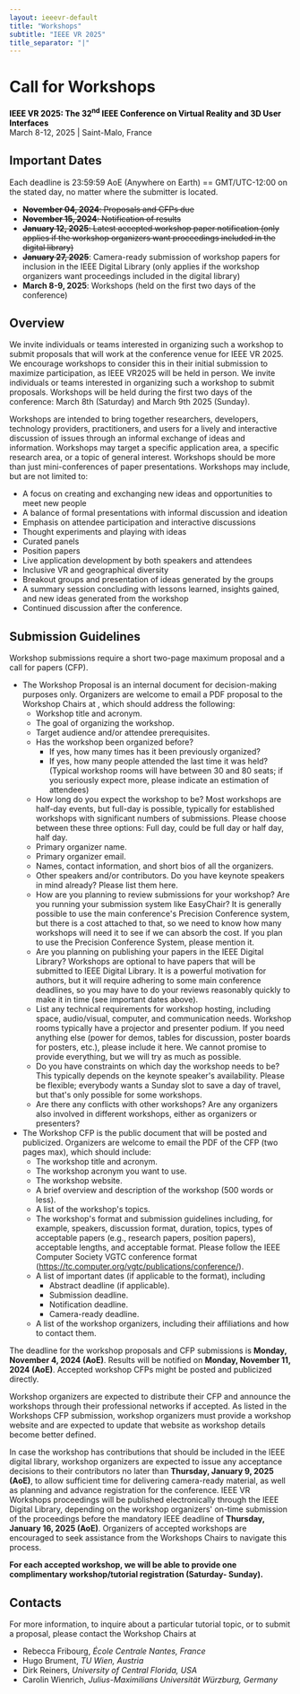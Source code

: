 ```yaml
---
layout: ieeevr-default
title: "Workshops"
subtitle: "IEEE VR 2025"
title_separator: "|"
---
```


<script type="text/javascript">
    $(document).ready(function(){
		var email = ""; 
		var domain = "ieeevr.org"; 

	    email = "workshops2025"; 		
		$(".workshops").html("<span class='text-nowrap'><a href=javascript:location='" + "mail" + "to:" + email + "@" + domain + "'><i class='fas fa-fw fa-envelope-square emailIconSm' style=''></i><i class='emailTextSm'>" + email + "@" + domain + "</a></i></span>");            
	});
</script>

<div>
    <h1 id="cfp-workshops"> Call for Workshops<div class="floatRight"><span class="workshops"></span></div></h1>
    <p>
        <strong style="color: black">IEEE VR 2025: The 32<sup>nd</sup> IEEE Conference on Virtual Reality and 3D User Interfaces</strong><br />
            March 8-12, 2025 | Saint-Malo, France  
    </p>
    <h2 id="important-dates"> Important Dates </h2>
    <p>
        Each deadline is 23:59:59 AoE (Anywhere on Earth) == GMT/UTC-12:00 on the stated day, no matter where the submitter is located.
    </p>
    <ul>
        <li><s><b>November 04, 2024</b>: Proposals and CFPs due</s></li>
        <li><s><b>November 15, 2024</b>: Notification of results</s></li>
        <li><s><b>January 12, 2025</b>: Latest accepted workshop paper notification (only applies if the workshop organizers want proceedings included in the digital library)</s></li>
        <li><b><s>January 27, 2025</s></b>: Camera-ready submission of workshop papers for inclusion in the IEEE Digital Library (only applies if the workshop organizers want proceedings included in the digital library)</li>
        <li><b>March 8-9, 2025</b>: Workshops (held on the first two days of the conference)</li>
    </ul>
    <h2 id="overview">Overview</h2>
    <p>
        We invite individuals or teams interested in organizing such a workshop to submit proposals that will work at the conference venue for IEEE VR 2025. We encourage workshops to consider this in their initial submission to maximize participation, as IEEE VR2025 will be held in person. We invite individuals or teams interested in organizing such a workshop to submit proposals. Workshops will be held during the first two days of the conference: March 8th (Saturday) and March 9th 2025 (Sunday).
    </p>
    <p>
        Workshops are intended to bring together researchers, developers, technology providers, practitioners, and users for a lively and interactive discussion of issues through an informal exchange of ideas and information. Workshops may target a specific application area, a specific research area, or a topic of general interest. Workshops should be more than just mini-conferences of paper presentations. Workshops may include, but are not limited to:
        <ul>
            <li>A focus on creating and exchanging new ideas and opportunities to meet new people</li>
            <li>A balance of formal presentations with informal discussion and ideation</li>
            <li>Emphasis on attendee participation and interactive discussions</li>
            <li>Thought experiments and playing with ideas</li>
            <li>Curated panels</li>
            <li>Position papers</li>
            <li>Live application development by both speakers and attendees</li>
            <li>Inclusive VR and geographical diversity</li>
            <li>Breakout groups and presentation of ideas generated by the groups</li>
            <li>A summary session concluding with lessons learned, insights gained, and new ideas generated from the workshop</li>
            <li>Continued discussion after the conference.</li>
        </ul>
    </p>
    <h2 id="submission-guidelines">Submission Guidelines</h2>
    <p>
        Workshop submissions require a short two-page maximum proposal and a call for papers (CFP).
        <ul>
            <li>
                The Workshop Proposal is an internal document for decision-making purposes only. Organizers are welcome to email a PDF proposal to the Workshop Chairs at <span class="workshops"></span>, which should address the following:           
                <ul>
                    <li style="font-size: inherit;">Workshop title and acronym.</li>
                    <li style="font-size: inherit;">The goal of organizing the workshop.</li>
                    <li style="font-size: inherit;">Target audience and/or attendee prerequisites.</li>
                    <li style="font-size: inherit;">Has the workshop been organized before?
                        <ul>
                            <li style="font-size: inherit;">If yes, how many times has it been previously organized?</li>
                            <li style="font-size: inherit;">If yes, how many people attended the last time it was held? (Typical workshop rooms will have between 30 and 80 seats; if you seriously expect more, please indicate an estimation of attendees)</li>
                        </ul>
                    </li>
                    <li style="font-size: inherit;">How long do you expect the workshop to be? Most workshops are half-day events, but full-day is possible, typically for established workshops with significant numbers of submissions. Please choose between these three options: Full day, could be full day or half day, half day.</li>
                    <li style="font-size: inherit;">Primary organizer name.</li>
                    <li style="font-size: inherit;">Primary organizer email.</li>
                    <li style="font-size: inherit;">Names, contact information, and short bios of all the organizers.</li>
                    <li style="font-size: inherit;">Other speakers and/or contributors. Do you have keynote speakers in mind already? Please list them here.</li>                  
                    <li style="font-size: inherit;">How are you planning to review submissions for your workshop? Are you running your submission system like EasyChair? It is generally possible to use the main conference's Precision Conference system, but there is a cost attached to that, so we need to know how many workshops will need it to see if we can absorb the cost. If you plan to use the Precision Conference System, please mention it.</li>
                    <li style="font-size: inherit;">Are you planning on publishing your papers in the IEEE Digital Library? Workshops are optional to have papers that will be submitted to IEEE Digital Library. It is a powerful motivation for authors, but it will require adhering to some main conference deadlines, so you may have to do your reviews reasonably quickly to make it in time (see important dates above).</li>
                    <li style="font-size: inherit;">List any technical requirements for workshop hosting, including space, audio/visual, computer, and communication needs. Workshop rooms typically have a projector and presenter podium. If you need anything else (power for demos, tables for discussion, poster boards for posters, etc.), please include it here. We cannot promise to provide everything, but we will try as much as possible.</li>
                    <li style="font-size: inherit;">Do you have constraints on which day the workshop needs to be? This typically depends on the keynote speaker's availability. Please be flexible; everybody wants a Sunday slot to save a day of travel, but that's only possible for some workshops.</li>
                    <li style="font-size: inherit;">Are there any conflicts with other workshops? Are any organizers also involved in different workshops, either as organizers or presenters?</li>
                </ul>
            </li>
            <li>
                The Workshop CFP is the public document that will be posted and publicized. Organizers are welcome to email the PDF of the CFP (two pages max), which should include:
                <ul>
                    <li style="font-size: inherit;">The workshop title and acronym.</li>
                    <li style="font-size: inherit;">The workshop acronym you want to use.</li>
                    <li style="font-size: inherit;">The workshop website.</li>
                    <li style="font-size: inherit;">A brief overview and description of the workshop (500 words or less).</li>
                    <li style="font-size: inherit;">A list of the workshop's topics.</li>
                    <li style="font-size: inherit;">The workshop's format and submission guidelines including, for example, speakers, discussion format, duration, topics, types of acceptable papers (e.g., research papers, position papers), acceptable lengths, and acceptable format. Please follow the IEEE Computer Society VGTC conference format (<a href="https://tc.computer.org/vgtc/publications/conference/" target="_blank">https://tc.computer.org/vgtc/publications/conference/</a>).</li>
                    <li style="font-size: inherit;">A list of important dates (if applicable to the format), including
                        <ul>
                            <li style="font-size: inherit;">Abstract deadline (if applicable).</li>
                            <li style="font-size: inherit;">Submission deadline.</li>
                            <li style="font-size: inherit;">Notification deadline.</li>
                            <li style="font-size: inherit;">Camera-ready deadline.</li>
                        </ul>
                    </li>
                    <li style="font-size: inherit;">A list of the workshop organizers, including their affiliations and how to contact them.</li>
                </ul>
            </li>
        </ul>
    </p>
    <p>
        The deadline for the workshop proposals and CFP submissions is <b>Monday, November 4, 2024 (AoE)</b>. Results will be notified on <b>Monday, November 11, 2024 (AoE)</b>. Accepted workshop CFPs might be posted and publicized directly.
    </p>
    <p>
        Workshop organizers are expected to distribute their CFP and announce the workshops through their professional networks if accepted. As listed in the Workshops CFP submission, workshop organizers must provide a workshop website and are expected to update that website as workshop details become better defined.
    </p>
    <p>
        In case the workshop has contributions that should be included in the IEEE digital library, workshop organizers are expected to issue any acceptance decisions to their contributors no later than <b>Thursday, January 9, 2025 (AoE)</b>, to allow sufficient time for delivering camera-ready material, as well as planning and advance registration for the conference. IEEE VR Workshops proceedings will be published electronically through the IEEE Digital Library, depending on the workshop organizers' on-time submission of the proceedings before the mandatory IEEE deadline of <b>Thursday, January 16, 2025 (AoE)</b>. Organizers of accepted workshops are encouraged to seek assistance from the Workshops Chairs to navigate this process.
    </p>
    <p><b>
        For each accepted workshop, we will be able to provide one complimentary workshop/tutorial registration (Saturday- Sunday).
    </b></p>
     <h2 id="contacts">Contacts <div class="floatRight"><span class="workshops"></span></div></h2>	
    <p>
        For more information, to inquire about a particular tutorial topic, or to submit a proposal, please contact the Workshop Chairs at <span class="workshops"></span>
         <ul>
            <li><span class="bold">Rebecca Fribourg</span>, <i>École Centrale Nantes, France</i></li>
            <li><span class="bold">Hugo Brument</span>, <i>TU Wien, Austria</i></li>
            <li><span class="bold">Dirk Reiners</span>, <i>University of Central Florida, USA</i></li>
            <li><span class="bold">Carolin Wienrich</span>, <i>Julius-Maximilians Universität Würzburg, Germany</i></li>
        </ul> 
    </p>
</div>


